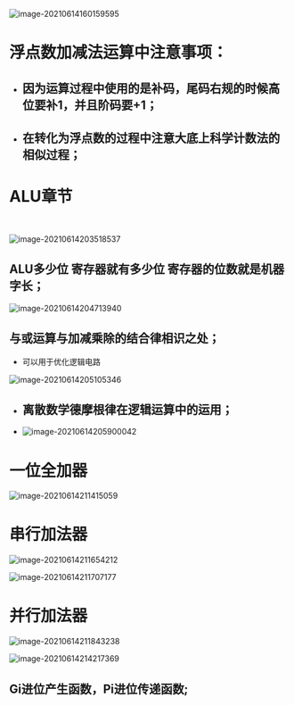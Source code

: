 ![image-20210614160159595](C:\Users\69181\AppData\Roaming\Typora\typora-user-images\image-20210614160159595.png)

# 浮点数加减法运算中注意事项：

* ##  因为运算过程中使用的是补码，尾码右规的时候高位要补1，并且阶码要+1；

* ## 在转化为浮点数的过程中注意大底上科学计数法的相似过程；

# ALU章节



​	

![image-20210614203518537](C:\Users\69181\AppData\Roaming\Typora\typora-user-images\image-20210614203518537.png)

## ALU多少位 寄存器就有多少位 寄存器的位数就是机器字长；



![image-20210614204713940](C:\Users\69181\AppData\Roaming\Typora\typora-user-images\image-20210614204713940.png)

## 与或运算与加减乘除的结合律相识之处；



+ 可以用于优化逻辑电路

![image-20210614205105346](C:\Users\69181\AppData\Roaming\Typora\typora-user-images\image-20210614205105346.png)

* ## 离散数学德摩根律在逻辑运算中的运用；

* ![image-20210614205900042](C:\Users\69181\AppData\Roaming\Typora\typora-user-images\image-20210614205900042.png)

# 一位全加器



![image-20210614211415059](C:\Users\69181\AppData\Roaming\Typora\typora-user-images\image-20210614211415059.png)



# 串行加法器

![image-20210614211654212](C:\Users\69181\AppData\Roaming\Typora\typora-user-images\image-20210614211654212.png)

![image-20210614211707177](C:\Users\69181\AppData\Roaming\Typora\typora-user-images\image-20210614211707177.png)

# 并行加法器

![image-20210614211843238](C:\Users\69181\AppData\Roaming\Typora\typora-user-images\image-20210614211843238.png)

![image-20210614214217369](C:\Users\69181\AppData\Roaming\Typora\typora-user-images\image-20210614214217369.png)

## Gi进位产生函数，Pi进位传递函数;

